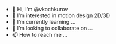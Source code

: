 - 👋 Hi, I’m @vkochkurov
- 👀 I’m interested in motion design 2D/3D
- 🌱 I’m currently learning ...
- 💞️ I’m looking to collaborate on ...
- 📫 How to reach me ...

<!---
vkochkurov/vkochkurov is a ✨ special ✨ repository because its `README.md` (this file) appears on your GitHub profile.
You can click the Preview link to take a look at your changes.
--->
